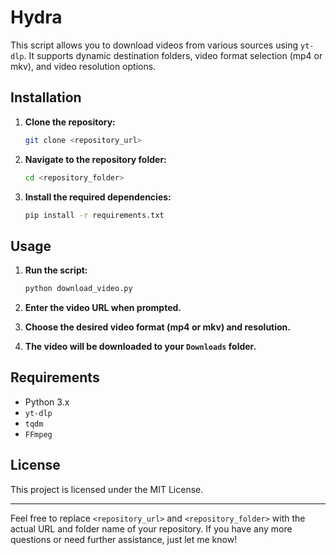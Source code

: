 # Hydra

This script allows you to download videos from various sources using `yt-dlp`. It supports dynamic destination folders, video format selection (mp4 or mkv), and video resolution options.

## Installation

1. **Clone the repository:**
    ```sh
    git clone <repository_url>
    ```

2. **Navigate to the repository folder:**
    ```sh
    cd <repository_folder>
    ```

3. **Install the required dependencies:**
    ```sh
    pip install -r requirements.txt
    ```

## Usage

1. **Run the script:**
    ```sh
    python download_video.py
    ```

2. **Enter the video URL when prompted.**

3. **Choose the desired video format (mp4 or mkv) and resolution.**

4. **The video will be downloaded to your `Downloads` folder.**

## Requirements

- Python 3.x
- `yt-dlp`
- `tqdm`
- `FFmpeg`

## License

This project is licensed under the MIT License.

---

Feel free to replace `<repository_url>` and `<repository_folder>` with the actual URL and folder name of your repository. If you have any more questions or need further assistance, just let me know!
